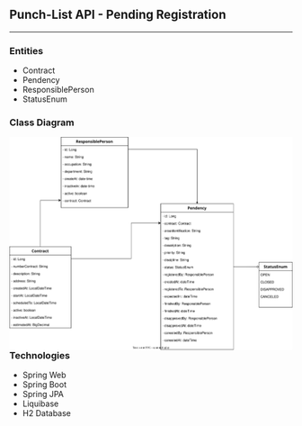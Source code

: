 ## Punch-List API - Pending Registration
***

### Entities
* Contract
* Pendency
* ResponsiblePerson
* StatusEnum

### Class Diagram

<img align="left" src="https://github.com/djbrunoramon/punch-list-api/blob/main/docs/img/punchlist-api.drawio.svg"/>

### Technologies
* Spring Web
* Spring Boot
* Spring JPA
* Liquibase
* H2 Database
